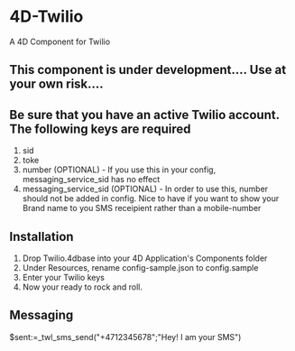# 4D-Twilio
A 4D Component for Twilio

## This component is under development.... Use at your own risk....

## Be sure that you have an active Twilio account. The following keys are required
1. sid
2. toke
3. number (OPTIONAL) - If you use this in your config, messaging_service_sid has no effect
4. messaging_service_sid (OPTIONAL) - In order to use this, number should not be added in config. Nice to have if you want to show your Brand name to you SMS receipient rather than a mobile-number

## Installation
1. Drop Twilio.4dbase into your 4D Application's Components folder
2. Under Resources, rename config-sample.json to config.sample
3. Enter your Twilio keys
4. Now your ready to rock and roll.

## Messaging
$sent:=_twl_sms_send("+4712345678";"Hey! I am your SMS")
